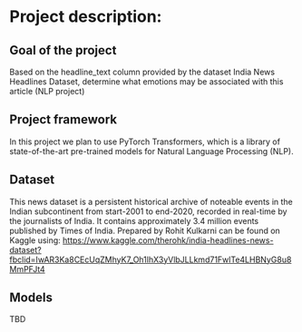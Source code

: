 # Project description:
## Goal of the project
Based on the headline_text column provided by the dataset India News Headlines Dataset, determine what emotions may be associated with this article (NLP project)

## Project framework
In this project we plan to use PyTorch Transformers, which is a library of state-of-the-art pre-trained models for Natural Language Processing (NLP).

## Dataset
This news dataset is a persistent historical archive of noteable events in the Indian subcontinent from start-2001 to end-2020, recorded in real-time by the journalists of India. It contains approximately 3.4 million events published by Times of India. Prepared by Rohit Kulkarni can be found on Kaggle using: https://www.kaggle.com/therohk/india-headlines-news-dataset?fbclid=IwAR3Ka8CEcUqZMhyK7_Oh1lhX3yVlbJLLkmd71FwlTe4LHBNyG8u8MmPFJt4

## Models
TBD
